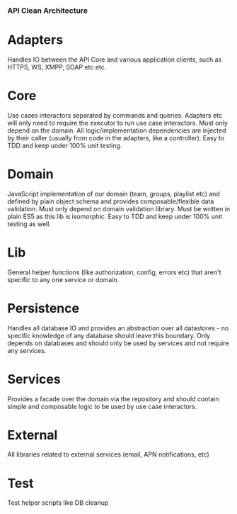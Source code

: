 ### API Clean Architecture

# Adapters

Handles IO between the API Core and various application clients, such as HTTPS, WS, XMPP, SOAP etc etc.

# Core

Use cases interactors separated by commands and queries. Adapters etc will only need to require the executor to run use case interactors. Must only depend on the domain. All logic/implementation dependencies are injected by their caller (usually from code in the adapters, like a controller).  Easy to TDD and keep under 100% unit testing.

# Domain

JavaScript implementation of our domain (team, groups, playlist etc) and defined by plain object schema and provides composable/flexible data validation.  Must only depend on domain validation library.  Must be written in plain ES5 as this lib is isomorphic. Easy to TDD and keep under 100% unit testing as well.

# Lib

General helper functions (like authorization, config, errors etc) that aren't specific to any one service or domain.

# Persistence

Handles all database IO and provides an abstraction over all datastores - no specific knowledge of any database should leave this boundary.  Only depends on databases and should only be used by services and not require any services.

# Services

Provides a facade over the domain via the repository and should contain simple and composable logic to be used by use case interactors.

# External

All libraries related to external services (email, APN notifications, etc)

# Test

Test helper scripts like DB cleanup
